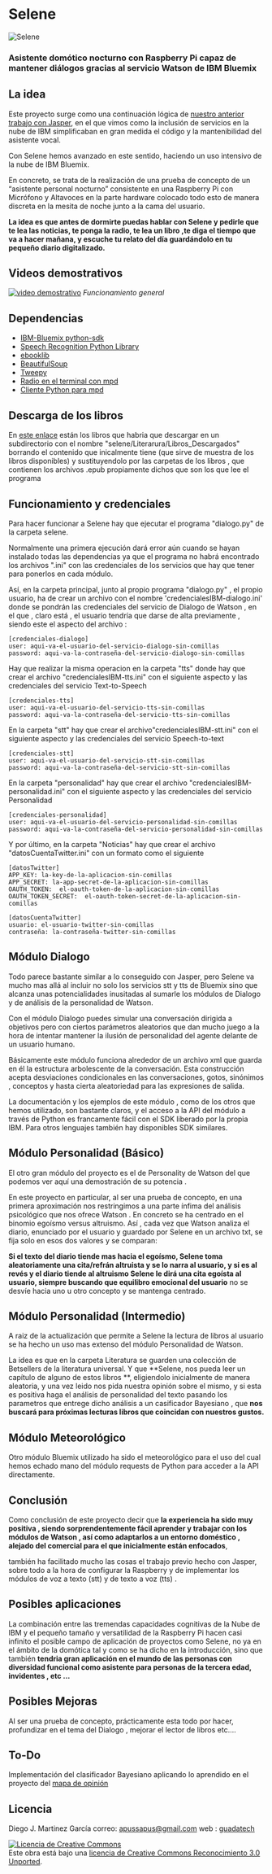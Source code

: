 Selene
======

![Selene](http://www.guadatech.com/wp-content/uploads/2016/04/selene.jpg)

### Asistente domótico nocturno con Raspberry Pi capaz de mantener diálogos gracias al servicio Watson de IBM Bluemix


La idea
--------
Este proyecto surge como una continuación lógica de 
[nuestro anterior trabajo con Jasper](https://github.com/vencejo/reconocimiento-de-voz-con-RaspberryPi), 
en el que vimos como la inclusión de servicios en la nube de IBM simplificaban en gran medida 
el código y la mantenibilidad del asistente vocal.

Con Selene hemos avanzado en este sentido, haciendo  un uso intensivo de la nube de IBM Bluemix.

En concreto, se trata de  la realización de una prueba de concepto de un “asistente personal nocturno” 
consistente en una Raspberry Pi con Micrófono y Altavoces en la parte hardware colocado todo esto 
de manera discreta en la mesita de noche junto a la cama del usuario.

**La idea es que antes de dormirte puedas hablar con Selene y pedirle que te lea las noticias, 
te ponga la radio, te lea un libro ,te diga el tiempo que va a hacer mañana, 
y escuche tu relato del día guardándolo en tu pequeño diario digitalizado.**


Videos demostrativos
--------------------

[![video demostrativo](https://img.youtube.com/vi/uigE7JxHXR4/0.jpg)](https://www.youtube.com/watch?v=uigE7JxHXR4)
*Funcionamiento general*


Dependencias
------------

* [IBM-Bluemix python-sdk](https://github.com/watson-developer-cloud/python-sdk)
* [Speech Recognition Python Library](https://github.com/Uberi/speech_recognition)
* [ebooklib](https://github.com/aerkalov/ebooklib)
* [BeautifulSoup](https://www.crummy.com/software/BeautifulSoup/bs4/doc/)
* [Tweepy](https://github.com/tweepy/tweepy)
* [Radio en el terminal con mpd](http://www.morethanfunctional.org/raspberry-pi-webradio-mpd-mpc-via-linux-shell-droid-android/)
* [Cliente Python para mpd](https://github.com/Mic92/python-mpd2)


Descarga de los libros
----------------------
En [este enlace](https://www.dropbox.com/sh/9h29ainsprsyltj/AAA2w9vhmYbAxx9U8t8Q9WYba?dl=0) 
están los libros que habria que descargar en un subdirectorio con el nombre 
"selene/Literarura/Libros_Descargados" borrando el contenido que inicalmente tiene (que sirve de muestra de los 
libros disponibles) y sustituyendolo por las carpetas de los libros , que contienen los archivos
.epub propiamente dichos que son los que lee el programa


Funcionamiento y credenciales
-----------------------------
Para hacer funcionar a Selene hay que ejecutar el programa "dialogo.py" de la carpeta selene.

Normalmente una primera ejecución dará error aún cuando se hayan instalado todas las 
dependencias ya que el programa no habrá encontrado los archivos ".ini" con las credenciales
de los servicios que hay que tener para ponerlos en cada módulo.

Así, en la carpeta principal, junto al propio programa "dialogo.py" , el propio usuario, ha
de crear un archivo con el nombre 'credencialesIBM-dialogo.ini' donde se pondrán las 
credenciales del servicio de Dialogo de Watson , en el que , claro está , el usuario tendría 
que darse de alta previamente , siendo este el aspecto del archivo :

    [credenciales-dialogo]
    user: aqui-va-el-usuario-del-servicio-dialogo-sin-comillas
    password: aqui-va-la-contraseña-del-servicio-dialogo-sin-comillas


Hay que realizar la misma operacion en la carpeta "tts" donde hay que crear el archivo
"credencialesIBM-tts.ini" con el siguiente aspecto y las credenciales del servicio Text-to-Speech

    [credenciales-tts]
    user: aqui-va-el-usuario-del-servicio-tts-sin-comillas
    password: aqui-va-la-contraseña-del-servicio-tts-sin-comillas


En la carpeta "stt"  hay que crear el archivo"credencialesIBM-stt.ini" con el siguiente 
aspecto y las credenciales del servicio Speech-to-text

    [credenciales-stt]
    user: aqui-va-el-usuario-del-servicio-stt-sin-comillas
    password: aqui-va-la-contraseña-del-servicio-stt-sin-comillas
    
En la carpeta "personalidad"  hay que crear el archivo "credencialesIBM-personalidad.ini" 
con el siguiente aspecto y las credenciales del servicio Personalidad

    [credenciales-personalidad]
    user: aqui-va-el-usuario-del-servicio-personalidad-sin-comillas
    password: aqui-va-la-contraseña-del-servicio-personalidad-sin-comillas

Y por último, en la carpeta "Noticias" hay que crear el archivo "datosCuentaTwitter.ini" con un formato
como el siguiente

    [datosTwitter]
    APP_KEY: la-key-de-la-aplicacion-sin-comillas
    APP_SECRET: la-app-secret-de-la-aplicacion-sin-comillas
    OAUTH_TOKEN:  el-oauth-token-de-la-aplicacion-sin-comillas
    OAUTH_TOKEN_SECRET:  el-oauth-token-secret-de-la-aplicacion-sin-comillas

    [datosCuentaTwitter]
    usuario: el-usuario-twitter-sin-comillas
    contraseña: la-contraseña-twitter-sin-comillas


Módulo Dialogo
--------------
Todo parece bastante similar  a lo conseguido con Jasper, pero Selene va mucho mas allá al incluir no solo los servicios stt y tts de Bluemix 
sino que alcanza unas potencialidades inusitadas al sumarle los módulos de Dialogo y de análisis de la personalidad de Watson.

Con el módulo Dialogo puedes simular una conversación dirigida a objetivos pero 
con ciertos parámetros aleatorios que dan mucho juego a la hora de intentar mantener 
la ilusión de personalidad del agente delante de un usuario humano.

Básicamente este módulo funciona alrededor de un archivo xml que guarda en él la estructura 
arbolescente de la conversación. Esta construcción acepta desviaciones condicionales 
en las conversaciones, gotos, sinónimos , conceptos y hasta cierta aleatoriedad 
para las expresiones de salida.

La documentación y los ejemplos de este módulo , 
como de los otros que hemos utilizado, son bastante claros, y el acceso a la API del módulo 
a través de Python es francamente fácil  con el SDK liberado por la propia IBM. 
Para otros lenguajes también hay disponibles SDK similares.


Módulo Personalidad (Básico)
-----------------------------
El otro gran módulo del proyecto es el de Personality de Watson del que podemos ver aquí 
una demostración de su potencia .

En este proyecto en particular, al ser una prueba de concepto, en una primera aproximación
nos  restringimos a una parte ínfima del análisis psicológico que nos ofrece Watson . 
En concreto se ha centrado en el binomio egoísmo versus altruismo. 
Así , cada vez que Watson analiza el diario, enunciado por el usuario y guardado por Selene
en un archivo txt, se  fija solo en esos dos valores y se comparan:
 
**Si el texto del diario tiende mas hacia el egoísmo, Selene toma aleatoriamente 
una cita/refrán altruista y se lo narra al usuario, y si es al revés y el diario tiende 
al altruismo Selene le dirá una cita egoísta al usuario, 
siempre buscando que  equilibro emocional del usuario** no se desvíe hacia uno u  otro concepto 
y se mantenga centrado.


Módulo Personalidad (Intermedio)
--------------------------------
A raiz de la actualización que permite a Selene la lectura de libros al usuario se ha hecho un 
uso mas extenso del módulo Personalidad de Watson.

La idea es que en la carpeta Literatura se guarden una colección de Betsellers de la literatura
universal. Y que **Selene, nos pueda leer un capítulo de alguno de estos libros **, eligiendolo
inicialmente de manera aleatoria, y una vez leido nos pida nuestra opinión sobre el mismo, y si esta
es positiva haga el análisis de personalidad del texto pasando los parametros que entrege dicho
análisis a un casificador Bayesiano , que **nos buscará para próximas lecturas libros que coincidan
con nuestros gustos.**


Módulo Meteorológico
--------------------
Otro módulo Bluemix utilizado ha sido el meteorológico para el uso del cual hemos echado mano 
del módulo requests de Python para acceder a la API directamente.


Conclusión
----------
Como conclusión de este proyecto decir que **la experiencia ha sido muy positiva , 
siendo sorprendentemente fácil aprender y trabajar con los módulos de Watson , 
así como adaptarlos a un entorno doméstico , alejado del comercial para el 
que inicialmente están enfocados**,

también ha facilitado mucho las cosas el trabajo previo hecho con Jasper, 
sobre todo a la hora de configurar la Raspberry y 
de implementar los módulos de voz a texto (stt) y de texto a voz (tts) .


Posibles aplicaciones
---------------------
La combinación entre las tremendas capacidades cognitivas de la Nube de IBM y el pequeño
tamaño y versatilidad de la Raspberry Pi hacen casi infinito el posible campo de aplicación
de proyectos como Selene, no ya en el ámbito de la domótica tal y como se ha dicho en la 
introducción, sino que también **tendria gran aplicación  en el mundo de las personas con 
diversidad funcional como asistente para personas de la tercera edad, invidentes , etc ...**


Posibles Mejoras
----------------
Al ser una prueba de concepto, prácticamente esta todo por hacer,  profundizar en
el tema del Dialogo , mejorar el lector de libros etc....


To-Do
-----
Implementación del clasificador Bayesiano aplicando lo aprendido en el proyecto del 
[mapa de opinión](http://www.guadatech.com/mapa-de-opinion-en-twitter-con-python-y-minecraft/)


Licencia
--------

Diego J. Martinez García 
correo: apussapus@gmail.com 
web : [guadatech](http://www.guadatech.com)

<a rel="license" href="http://creativecommons.org/licenses/by/3.0/deed.es_ES"><img alt="Licencia de Creative Commons" style="border-width:0" src="http://i.creativecommons.org/l/by/3.0/88x31.png" /></a><br />
Este obra está bajo una <a rel="license" href="http://creativecommons.org/licenses/by/3.0/deed.es_ES">licencia de Creative Commons Reconocimiento 3.0 Unported</a>.


